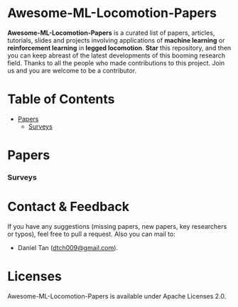 # Awesome-ML-Locomotion-Papers

**Awesome-ML-Locomotion-Papers** is a curated list of papers, articles, tutorials, slides and projects involving applications of **machine learning** or **reinforcement learning** in **legged locomotion**. **Star** this repository, and then you can keep abreast of the latest developments of this booming research field. Thanks to all the people who made contributions to this project. Join us and you are welcome to be a contributor.

# Table of Contents
+ [Papers](#papers)
  - [Surveys](#surveys)

# Papers
### Surveys

# Contact & Feedback
If you have any suggestions (missing papers, new papers, key researchers or typos), feel free to pull a request. Also you can mail to:
+ Daniel Tan (dtch009@gmail.com).


# Licenses
Awesome-ML-Locomotion-Papers is available under Apache Licenses 2.0.
